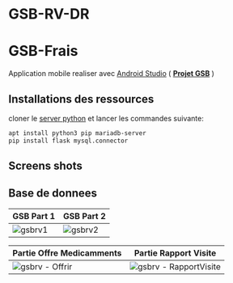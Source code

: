 # GSB-RV-DR

# GSB-Frais
Application mobile realiser avec [Android Studio](https://developer.android.com/studio/) ( [__Projet GSB__](https://github.com/AlphaxHotelxMikexEchoxDelta/GSB-Projet) )

## Installations des ressources
cloner le [server python](https://github.com/AlphaxHotelxMikexEchoxDelta/GSB-RV-DR-SERVER) et lancer les commandes suivante:
```bash
apt install python3 pip mariadb-server
pip install flask mysql.connector
```

## Screens shots

## Base de donnees

| GSB Part 1 | GSB Part 2 | 
| ------- | ------- |
| ![gsbrv1](https://user-images.githubusercontent.com/95902084/230669616-a2e9394b-78b0-4537-bce8-630c7590380c.png)| ![gsbrv2](https://user-images.githubusercontent.com/95902084/230670840-6a7226e7-63ed-4638-9aad-5b954e84fc1b.png) |

| Partie Offre Medicamments | Partie Rapport Visite | 
| ------- | ------- |
| ![gsbrv - Offrir](https://user-images.githubusercontent.com/95902084/230671396-9d6318cd-e081-4acc-8a3c-6b41d79e9562.png) | ![gsbrv - RapportVisite](https://user-images.githubusercontent.com/95902084/230671431-cb0b9f5c-8f7d-4087-bd6c-dc62433637f0.png) |
